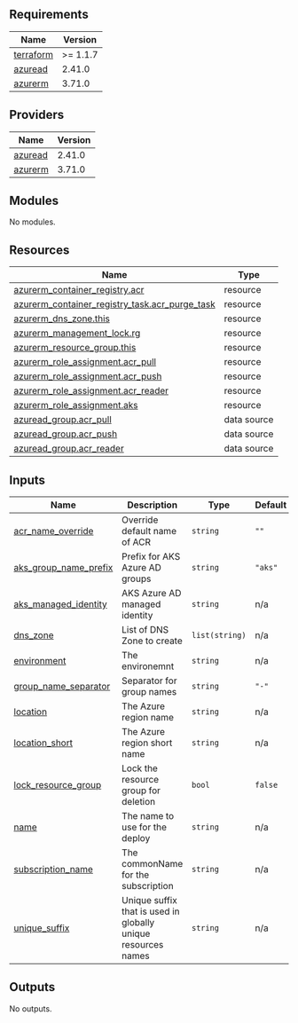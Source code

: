 ## Requirements

| Name | Version |
|------|---------|
| <a name="requirement_terraform"></a> [terraform](#requirement\_terraform) | >= 1.1.7 |
| <a name="requirement_azuread"></a> [azuread](#requirement\_azuread) | 2.41.0 |
| <a name="requirement_azurerm"></a> [azurerm](#requirement\_azurerm) | 3.71.0 |

## Providers

| Name | Version |
|------|---------|
| <a name="provider_azuread"></a> [azuread](#provider\_azuread) | 2.41.0 |
| <a name="provider_azurerm"></a> [azurerm](#provider\_azurerm) | 3.71.0 |

## Modules

No modules.

## Resources

| Name | Type |
|------|------|
| [azurerm_container_registry.acr](https://registry.terraform.io/providers/hashicorp/azurerm/3.71.0/docs/resources/container_registry) | resource |
| [azurerm_container_registry_task.acr_purge_task](https://registry.terraform.io/providers/hashicorp/azurerm/3.71.0/docs/resources/container_registry_task) | resource |
| [azurerm_dns_zone.this](https://registry.terraform.io/providers/hashicorp/azurerm/3.71.0/docs/resources/dns_zone) | resource |
| [azurerm_management_lock.rg](https://registry.terraform.io/providers/hashicorp/azurerm/3.71.0/docs/resources/management_lock) | resource |
| [azurerm_resource_group.this](https://registry.terraform.io/providers/hashicorp/azurerm/3.71.0/docs/resources/resource_group) | resource |
| [azurerm_role_assignment.acr_pull](https://registry.terraform.io/providers/hashicorp/azurerm/3.71.0/docs/resources/role_assignment) | resource |
| [azurerm_role_assignment.acr_push](https://registry.terraform.io/providers/hashicorp/azurerm/3.71.0/docs/resources/role_assignment) | resource |
| [azurerm_role_assignment.acr_reader](https://registry.terraform.io/providers/hashicorp/azurerm/3.71.0/docs/resources/role_assignment) | resource |
| [azurerm_role_assignment.aks](https://registry.terraform.io/providers/hashicorp/azurerm/3.71.0/docs/resources/role_assignment) | resource |
| [azuread_group.acr_pull](https://registry.terraform.io/providers/hashicorp/azuread/2.41.0/docs/data-sources/group) | data source |
| [azuread_group.acr_push](https://registry.terraform.io/providers/hashicorp/azuread/2.41.0/docs/data-sources/group) | data source |
| [azuread_group.acr_reader](https://registry.terraform.io/providers/hashicorp/azuread/2.41.0/docs/data-sources/group) | data source |

## Inputs

| Name | Description | Type | Default | Required |
|------|-------------|------|---------|:--------:|
| <a name="input_acr_name_override"></a> [acr\_name\_override](#input\_acr\_name\_override) | Override default name of ACR | `string` | `""` | no |
| <a name="input_aks_group_name_prefix"></a> [aks\_group\_name\_prefix](#input\_aks\_group\_name\_prefix) | Prefix for AKS Azure AD groups | `string` | `"aks"` | no |
| <a name="input_aks_managed_identity"></a> [aks\_managed\_identity](#input\_aks\_managed\_identity) | AKS Azure AD managed identity | `string` | n/a | yes |
| <a name="input_dns_zone"></a> [dns\_zone](#input\_dns\_zone) | List of DNS Zone to create | `list(string)` | n/a | yes |
| <a name="input_environment"></a> [environment](#input\_environment) | The environemnt | `string` | n/a | yes |
| <a name="input_group_name_separator"></a> [group\_name\_separator](#input\_group\_name\_separator) | Separator for group names | `string` | `"-"` | no |
| <a name="input_location"></a> [location](#input\_location) | The Azure region name | `string` | n/a | yes |
| <a name="input_location_short"></a> [location\_short](#input\_location\_short) | The Azure region short name | `string` | n/a | yes |
| <a name="input_lock_resource_group"></a> [lock\_resource\_group](#input\_lock\_resource\_group) | Lock the resource group for deletion | `bool` | `false` | no |
| <a name="input_name"></a> [name](#input\_name) | The name to use for the deploy | `string` | n/a | yes |
| <a name="input_subscription_name"></a> [subscription\_name](#input\_subscription\_name) | The commonName for the subscription | `string` | n/a | yes |
| <a name="input_unique_suffix"></a> [unique\_suffix](#input\_unique\_suffix) | Unique suffix that is used in globally unique resources names | `string` | n/a | yes |

## Outputs

No outputs.
